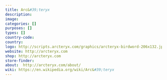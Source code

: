 ```yaml
---
title: Arc&#39;teryx
description:
image:
categories: []
purposes: []
types: []
country-code:
country:
logo: http://scripts.arcteryx.com/graphics/arcteryx-birdword-206x132.jpg
website: http://arcteryx.com
shop: http://arcteryx.com
store-finder:
about:  http://arcteryx.com/about/
wiki: https://en.wikipedia.org/wiki/Arc&#39;teryx
---
```

